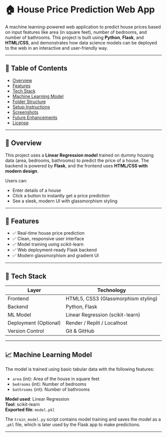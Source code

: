 # 🏠 House Price Prediction Web App

A machine learning-powered web application to predict house prices based on input features like area (in square feet), number of bedrooms, and number of bathrooms. This project is built using **Python**, **Flask**, and **HTML/CSS**, and demonstrates how data science models can be deployed to the web in an interactive and user-friendly way.

---

## 📌 Table of Contents

- [Overview](#overview)
- [Features](#features)
- [Tech Stack](#tech-stack)
- [Machine Learning Model](#machine-learning-model)
- [Folder Structure](#folder-structure)
- [Setup Instructions](#setup-instructions)
- [Screenshots](#screenshots)
- [Future Enhancements](#future-enhancements)
- [License](#license)

---

## 📝 Overview

This project uses a **Linear Regression model** trained on dummy housing data (area, bedrooms, bathrooms) to predict the price of a house. The backend is powered by **Flask**, and the frontend uses **HTML/CSS with modern design**.

Users can:
- Enter details of a house
- Click a button to instantly get a price prediction
- See a sleek, modern UI with glassmorphism styling

---

## 🚀 Features

- ✅ Real-time house price prediction
- ✅ Clean, responsive user interface
- ✅ Model training using scikit-learn
- ✅ Web deployment-ready Flask backend
- ✅ Modern glassmorphism and gradient UI

---

## 🧠 Tech Stack

| Layer        | Technology     |
|--------------|----------------|
| Frontend     | HTML5, CSS3 (Glassmorphism styling) |
| Backend      | Python, Flask |
| ML Model     | Linear Regression (scikit-learn) |
| Deployment (Optional) | Render / Replit / Localhost |
| Version Control | Git & GitHub |

---

## 📈 Machine Learning Model

The model is trained using basic tabular data with the following features:

- `area` (int): Area of the house in square feet
- `bedrooms` (int): Number of bedrooms
- `bathrooms` (int): Number of bathrooms

**Model used**: Linear Regression  
**Tool**: scikit-learn  
**Exported file**: `model.pkl`

The `train_model.py` script contains model training and saves the model as a `.pkl` file, which is later used by the Flask app to make predictions.

---